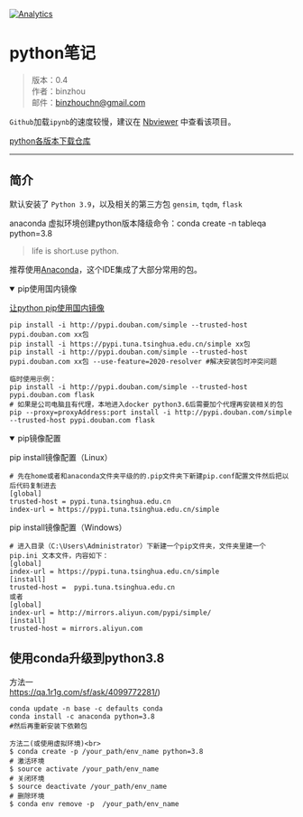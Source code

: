 
[![Analytics](https://ga-beacon.appspot.com/GA-80121379-2/notes-python)](https://github.com/binzhouchn/feature_engineering)

# python笔记
> 版本：0.4<br>
> 作者：binzhou<br>
> 邮件：binzhouchn@gmail.com<br>

`Github`加载`ipynb`的速度较慢，建议在 [Nbviewer](http://nbviewer.ipython.org/github/lijin-THU/notes-python/blob/master/index.ipynb) 中查看该项目。

[python各版本下载仓库](https://www.python.org/ftp/python/)<br>

---

## 简介

默认安装了 `Python 3.9`，以及相关的第三方包 `gensim`, `tqdm`, `flask`

anaconda 虚拟环境创建python版本降级命令：conda create -n tableqa python=3.8

> life is short.use python.

推荐使用[Anaconda](http://www.continuum.io/downloads)，这个IDE集成了大部分常用的包。

<details open>
<summary>pip使用国内镜像</summary>

[让python pip使用国内镜像](https://www.cnblogs.com/wqpkita/p/7248525.html)
```shell
pip install -i http://pypi.douban.com/simple --trusted-host pypi.douban.com xx包
pip install -i https://pypi.tuna.tsinghua.edu.cn/simple xx包
pip install -i http://pypi.douban.com/simple --trusted-host pypi.douban.com xx包 --use-feature=2020-resolver #解决安装包时冲突问题
```
```
临时使用示例：
pip install -i http://pypi.douban.com/simple --trusted-host pypi.douban.com flask
# 如果是公司电脑且有代理，本地进入docker python3.6后需要加个代理再安装相关的包
pip --proxy=proxyAddress:port install -i http://pypi.douban.com/simple --trusted-host pypi.douban.com flask
```

</details>

<details open>
<summary>pip镜像配置</summary>

pip install镜像配置（Linux）
```
# 先在home或者和anaconda文件夹平级的的.pip文件夹下新建pip.conf配置文件然后把以后代码复制进去
[global]
trusted-host = pypi.tuna.tsinghua.edu.cn
index-url = https://pypi.tuna.tsinghua.edu.cn/simple
```
pip install镜像配置（Windows）
```
# 进入目录（C:\Users\Administrator）下新建一个pip文件夹，文件夹里建一个pip.ini 文本文件，内容如下：
[global]
index-url = https://pypi.tuna.tsinghua.edu.cn/simple
[install]
trusted-host =  pypi.tuna.tsinghua.edu.cn
或者
[global]
index-url = http://mirrors.aliyun.com/pypi/simple/
[install]
trusted-host = mirrors.aliyun.com
```
</details>

## 使用conda升级到python3.8

方法一<br>
https://qa.1r1g.com/sf/ask/4099772281/)<br>
```shell
conda update -n base -c defaults conda
conda install -c anaconda python=3.8
#然后再重新安装下依赖包

方法二(或使用虚拟环境)<br>
$ conda create -p /your_path/env_name python=3.8
# 激活环境
$ source activate /your_path/env_name
# 关闭环境
$ source deactivate /your_path/env_name
# 删除环境
$ conda env remove -p  /your_path/env_name
```
